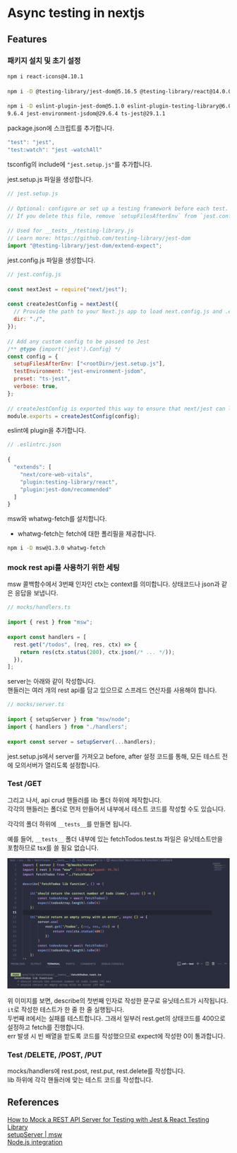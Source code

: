 # Async testing in nextjs

## Features

### 패키지 설치 및 초기 설정

```bash
npm i react-icons@4.10.1

npm i -D @testing-library/jest-dom@5.16.5 @testing-library/react@14.0.0 @testing-library/user-event@14.4.3

npm i -D eslint-plugin-jest-dom@5.1.0 eslint-plugin-testing-library@6.0.1 jest@2
9.6.4 jest-environment-jsdom@29.6.4 ts-jest@29.1.1
```

package.json에 스크립트를 추가합니다.

```js
"test": "jest",
"test:watch": "jest -watchAll"
```

tsconfig의 include에 `"jest.setup.js"`를 추가합니다.

jest.setup.js 파일을 생성합니다.

```js
// jest.setup.js

// Optional: configure or set up a testing framework before each test.
// If you delete this file, remove `setupFilesAfterEnv` from `jest.config.js`

// Used for __tests__/testing-library.js
// Learn more: https://github.com/testing-library/jest-dom
import "@testing-library/jest-dom/extend-expect";
```

jest.config.js 파일을 생성합니다.

```js
// jest.config.js

const nextJest = require("next/jest");

const createJestConfig = nextJest({
  // Provide the path to your Next.js app to load next.config.js and .env files in your test environment
  dir: "./",
});

// Add any custom config to be passed to Jest
/** @type {import('jest').Config} */
const config = {
  setupFilesAfterEnv: ["<rootDir>/jest.setup.js"],
  testEnvironment: "jest-environment-jsdom",
  preset: "ts-jest",
  verbose: true,
};

// createJestConfig is exported this way to ensure that next/jest can load the Next.js config which is async
module.exports = createJestConfig(config);
```

eslint에 plugin을 추가합니다.

```js
// .eslintrc.json

{
  "extends": [
    "next/core-web-vitals",
    "plugin:testing-library/react",
    "plugin:jest-dom/recommended"
  ]
}
```

msw와 whatwg-fetch를 설치합니다.

- whatwg-fetch는 fetch에 대한 폴리필을 제공합니다.

```bash
npm i -D msw@1.3.0 whatwg-fetch
```

### mock rest api를 사용하기 위한 세팅

msw 콜백함수에서 3번째 인자인 ctx는 context를 의미합니다. 상태코드나 json과 같은 응답을 보냅니다.

```js
// mocks/handlers.ts

import { rest } from "msw";

export const handlers = [
  rest.get("/todos", (req, res, ctx) => {
    return res(ctx.status(200), ctx.json(/* ... */));
  }),
];
```

server는 아래와 같이 작성합니다.<br>
핸들러는 여러 개의 rest api를 담고 있으므로 스프레드 연산자를 사용해야 합니다.

```js
// mocks/server.ts

import { setupServer } from "msw/node";
import { handlers } from "./handlers";

export const server = setupServer(...handlers);
```

jest.setup.js에서 server를 가져오고 before, after 설정 코드를 통해, 모든 테스트 전에 모의서버가 열리도록 설정합니다.

### Test /GET

그리고 나서, api crud 핸들러를 lib 폴더 하위에 제작합니다.<br>
각각의 핸들러는 폴더로 먼저 만들어서 내부에서 테스트 코드를 작성할 수도 있습니다.

각각의 폴더 하위에 `__tests__`를 만들면 됩니다.

예를 들어, `__tests__` 폴더 내부에 있는 fetchTodos.test.ts 파일은 유닛테스트만을 포함하므로 tsx를 쓸 필요 없습니다.

![Alt text](./public/image.png)

위 이미지를 보면, describe의 첫번째 인자로 작성한 문구로 유닛테스트가 시작됩니다.<br>
`it`로 작성한 테스트가 한 줄 한 줄 실행됩니다.<br>
두번째 it에서는 실패를 테스트합니다. 그래서 일부러 rest.get의 상태코드를 400으로 설정하고 fetch를 진행합니다.<br>
err 발생 시 빈 배열을 받도록 코드를 작성했으므로 expect에 작성한 0이 통과합니다.

### Test /DELETE, /POST, /PUT

mocks/handlers에 rest.post, rest.put, rest.delete를 작성합니다.<br>
lib 하위에 각각 핸들러에 맞는 테스트 코드를 작성합니다.

## References

[How to Mock a REST API Server for Testing with Jest & React Testing Library](https://www.youtube.com/watch?v=k0LPNKWCxx0)<br>
[setupServer | msw](https://mswjs.io/docs/api/setup-server/)<br>
[Node.js integration](https://mswjs.io/docs/integrations/node/#test-runner)<br>
